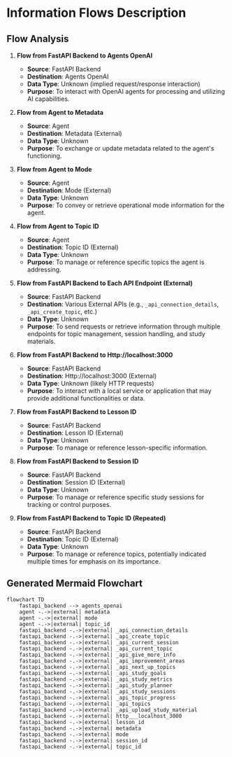 # Information Flows Description

## Flow Analysis

1. **Flow from FastAPI Backend to Agents OpenAI**
   - **Source**: FastAPI Backend
   - **Destination**: Agents OpenAI
   - **Data Type**: Unknown (implied request/response interaction)
   - **Purpose**: To interact with OpenAI agents for processing and utilizing AI capabilities.

2. **Flow from Agent to Metadata**
   - **Source**: Agent
   - **Destination**: Metadata (External)
   - **Data Type**: Unknown
   - **Purpose**: To exchange or update metadata related to the agent's functioning.

3. **Flow from Agent to Mode**
   - **Source**: Agent
   - **Destination**: Mode (External)
   - **Data Type**: Unknown
   - **Purpose**: To convey or retrieve operational mode information for the agent.

4. **Flow from Agent to Topic ID**
   - **Source**: Agent
   - **Destination**: Topic ID (External)
   - **Data Type**: Unknown
   - **Purpose**: To manage or reference specific topics the agent is addressing.

5. **Flow from FastAPI Backend to Each API Endpoint (External)**
   - **Source**: FastAPI Backend
   - **Destination**: Various External APIs (e.g., `_api_connection_details`, `_api_create_topic`, etc.)
   - **Data Type**: Unknown
   - **Purpose**: To send requests or retrieve information through multiple endpoints for topic management, session handling, and study materials.

6. **Flow from FastAPI Backend to Http://localhost:3000**
   - **Source**: FastAPI Backend
   - **Destination**: Http://localhost:3000 (External)
   - **Data Type**: Unknown (likely HTTP requests)
   - **Purpose**: To interact with a local service or application that may provide additional functionalities or data.

7. **Flow from FastAPI Backend to Lesson ID**
   - **Source**: FastAPI Backend
   - **Destination**: Lesson ID (External)
   - **Data Type**: Unknown
   - **Purpose**: To manage or reference lesson-specific information.

8. **Flow from FastAPI Backend to Session ID**
   - **Source**: FastAPI Backend
   - **Destination**: Session ID (External)
   - **Data Type**: Unknown
   - **Purpose**: To manage or reference specific study sessions for tracking or control purposes.

9. **Flow from FastAPI Backend to Topic ID (Repeated)**
   - **Source**: FastAPI Backend
   - **Destination**: Topic ID (External)
   - **Data Type**: Unknown
   - **Purpose**: To manage or reference topics, potentially indicated multiple times for emphasis on its importance.

## Generated Mermaid Flowchart

```mermaid
flowchart TD
    fastapi_backend --> agents_openai
    agent -.->|external| metadata
    agent -.->|external| mode
    agent -.->|external| topic_id
    fastapi_backend -.->|external| _api_connection_details
    fastapi_backend -.->|external| _api_create_topic
    fastapi_backend -.->|external| _api_current_session
    fastapi_backend -.->|external| _api_current_topic
    fastapi_backend -.->|external| _api_give_more_info
    fastapi_backend -.->|external| _api_improvement_areas
    fastapi_backend -.->|external| _api_next_up_topics
    fastapi_backend -.->|external| _api_study_goals
    fastapi_backend -.->|external| _api_study_metrics
    fastapi_backend -.->|external| _api_study_planner
    fastapi_backend -.->|external| _api_study_sessions
    fastapi_backend -.->|external| _api_topic_progress
    fastapi_backend -.->|external| _api_topics
    fastapi_backend -.->|external| _api_upload_study_material
    fastapi_backend -.->|external| http___localhost_3000
    fastapi_backend -.->|external| lesson_id
    fastapi_backend -.->|external| metadata
    fastapi_backend -.->|external| mode
    fastapi_backend -.->|external| session_id
    fastapi_backend -.->|external| topic_id
```